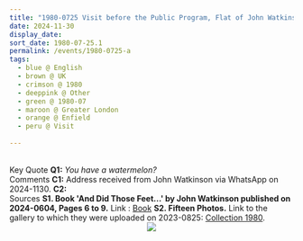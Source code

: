 ```yaml
---
title: "1980-0725 Visit before the Public Program, Flat of John Watkinson, 29, The Ridgeway, Enfield, Greater London, EN2 8BP, UK"
date: 2024-11-30
display_date: 
sort_date: 1980-07-25.1
permalink: /events/1980-0725-a
tags:
  - blue @ English
  - brown @ UK
  - crimson @ 1980
  - deeppink @ Other
  - green @ 1980-07
  - maroon @ Greater London
  - orange @ Enfield
  - peru @ Visit
  
---
```


<br>

<wave-list>
  <list-title color="DarkSeaGreen" width="55">Key Quote</list-title>
  <list-item color="BlanchedAlmond" width="280"><b>Q1:</b> <i>You have a watermelon?</i></list-item>
</wave-list>

<br>

<wave-list>
  <list-title color="DarkSeaGreen" width="55">Comments</list-title>
  <list-item color="BlanchedAlmond" width="280"><b>C1:</b> Address received from John Watkinson via WhatsApp on 2024-1130.</list-item>
  <list-item color="Lavender" width="280"><b>C2:</b> </list-item>
</wave-list>

<br>

<wave-list>
  <list-title color="DarkSeaGreen" width="40">Sources</list-title>
  <list-item color="BlanchedAlmond"  width="280"><b>S1. Book 'And Did Those Feet...' by John Watkinson published on 2024-0604, Pages 6 to 9.</b> Link : <a href="https://www.amazon.com/Did-Those-Feet-J-Watkinson-ebook/dp/B0D674N5QV">Book</a></list-item>
    <list-item color="Lavender" width="280"><b>S2. Fifteen Photos.</b> Link to the gallery to which they were uploaded on 2023-0825: <a href="https://eternalmoments.smugmug.com/Collections/John-Watkinson-Collection/1980">Collection 1980</a>.</list-item> 
</wave-list>

<div style="text-align: center"><img src="https://pub-bcc3cbe9b1e94ba1ac28915f7a3900fa.r2.dev/1980-0725_Visit_to_the_Flat_of_John_Watkinson_before_Public_Program_Enfield_(North_London)_UK_06_Detail_(Photo_credit_Dawn_Woodhouse_John_Watkinson_Collection).jpg" /></div>
